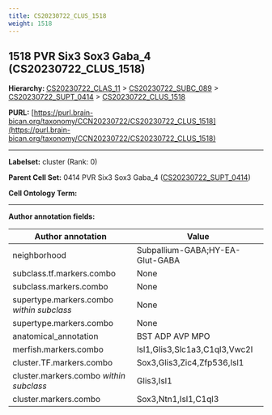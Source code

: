 ```yaml
---
title: CS20230722_CLUS_1518
weight: 1518
---
```

## 1518 PVR Six3 Sox3 Gaba_4 (CS20230722_CLUS_1518)
<b>Hierarchy: </b>
[CS20230722_CLAS_11](../CS20230722_CLAS_11) >
[CS20230722_SUBC_089](../CS20230722_SUBC_089) >
[CS20230722_SUPT_0414](../CS20230722_SUPT_0414) >
[CS20230722_CLUS_1518](../CS20230722_CLUS_1518)

**PURL:** [https://purl.brain-bican.org/taxonomy/CCN20230722/CS20230722_CLUS_1518](https://purl.brain-bican.org/taxonomy/CCN20230722/CS20230722_CLUS_1518)

---


**Labelset:** cluster (Rank: 0)

**Parent Cell Set:** 0414 PVR Six3 Sox3 Gaba_4 ([CS20230722_SUPT_0414](../CS20230722_SUPT_0414))



**Cell Ontology Term:** 

[MARKER GENES.]: #


---

[TRANSFERRED ANNOTATIONS.]: #


[AUTHOR ANNOTATION FIELDS.]: #


**Author annotation fields:**

| Author annotation | Value |
|-------------------|-------|
|neighborhood|Subpallium-GABA;HY-EA-Glut-GABA|
|subclass.tf.markers.combo|None|
|subclass.markers.combo|None|
|supertype.markers.combo _within subclass_|None|
|supertype.markers.combo|None|
|anatomical_annotation|BST ADP AVP MPO|
|merfish.markers.combo|Isl1,Glis3,Slc1a3,C1ql3,Vwc2l|
|cluster.TF.markers.combo|Sox3,Glis3,Zic4,Zfp536,Isl1|
|cluster.markers.combo _within subclass_|Glis3,Isl1|
|cluster.markers.combo|Sox3,Ntn1,Isl1,C1ql3|
